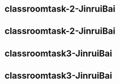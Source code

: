 # classroomtask-2-JinruiBai
# classroomtask-2-JinruiBai
# classroomtask3-JinruiBai
# classroomtask3-JinruiBai
